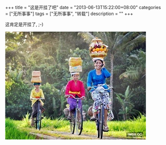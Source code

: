 +++
title = "这是开挂了吧"
date = "2013-06-13T15:22:00+08:00"
categories = ["无所事事"]
tags = ["无所事事", "转载"]
description = ""
+++


这肯定是开挂了, ;-)

![不可思议](/media/cheat.jpg)
<!--more-->